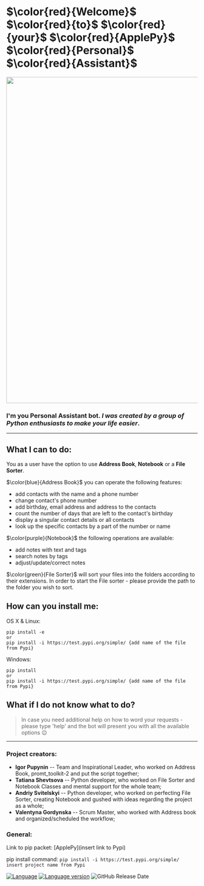 # $\color{red}{Welcome}$ $\color{red}{to}$ $\color{red}{your}$ $\color{red}{ApplePy}$ $\color{red}{Personal}$ $\color{red}{Assistant}$

<img src="ApplePy.PNG" align="center" style="width: 860px"  />

### I'm you Personal Assistant bot. _I was created by a group of Python enthusiasts to make your life easier_.

---

## What I can to do:

You as a user have the option to use **Address Book**, **Notebook** or a **File Sorter**.

$\color{blue}{Address Book}$ you can operate the following features:

- add contacts with the name and a phone number
- change contact's phone number
- add birthday, email address and address to the contacts
- count the number of days that are left to the contact's birthday
- display a singular contact details or all contacts
- look up the specific contacts by a part of the number or name

$\color{purple}{Notebook}$ the following operations are available:

- add notes with text and tags
- search notes by tags
- adjust/update/correct notes

$\color{green}{File Sorter}$ will sort your files into the folders according to their extensions. In order to start the File sorter - please provide the path to the folder you wish to sort.

## How can you install me:

OS X & Linux:

```
pip install -e
or
pip install -i https://test.pypi.org/simple/ {add name of the file from Pypi}
```

Windows:

```
pip install
or
pip install -i https://test.pypi.org/simple/ {add name of the file from Pypi}
```

## What if I do not know what to do?

> In case you need additional help on how to word your requests - please type 'help' and the bot will present you with all the available options :wink:

---

### Project creators:

- **Igor Pupynin** -- Team and Inspirational Leader, who worked on Address Book, promt_toolkit-2 and put the script together;
- **Tatiana Shevtsova** -- Python developer, who worked on File Sorter and Notebook Classes and mental support for the whole team;
- **Andriy Svitelskyi** -- Python developer, who worked on perfecting File Sorter, creating Notebook and gushed with ideas regarding the project as a whole;
- **Valentyna Gordynska** -- Scrum Master, who worked with Address book and organized/scheduled the workflow;

### General:

Link to pip packet: [ApplePy](insert link to Pypi)

pip install command:
`pip install -i https://test.pypi.org/simple/ insert project name from Pypi`

[![Language](https://img.shields.io/badge/language-python-blue?&style=plastic)](https://www.python.org)
[![Language version](https://img.shields.io/badge/version-3.10-red?&style=plastic)](https://www.python.org/downloads/)
![GitHub Release Date](https://img.shields.io/badge/release--date-31.01.2023-orange?&style=plastic)
